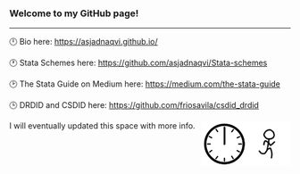 ### Welcome to my GitHub page!

---

:clock12: Bio here: https://asjadnaqvi.github.io/

:clock1: Stata Schemes here: https://github.com/asjadnaqvi/Stata-schemes

:clock2: The Stata Guide on Medium here: https://medium.com/the-stata-guide

:clock3: DRDID and CSDID here: https://github.com/friosavila/csdid_drdid


I will eventually updated this space with more info. <img align="right" alt="GIF" src="X5Nj.gif" width="80"/><img align="right" alt="GIF" src="clock1.gif" width="80"/>



